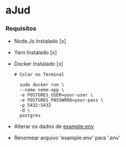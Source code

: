 # aJud

### Requisitos

- Node.Js Instalado [x]
- Yarn Instalado [x]

- Docker Instalado [x]

  ```
  # Colar no Terminal

    sudo docker run \
    --name nome-app \
    -e POSTGRES_USER=your-user \
    -e POSTGRES_PASSWORD=your-pass \
    -p 5432:5432
    -d \
    postgres
  ```

- Alterar os dados de <a href="#">example.env</a>
- Renomear arquivo 'example.env' para '.env'

